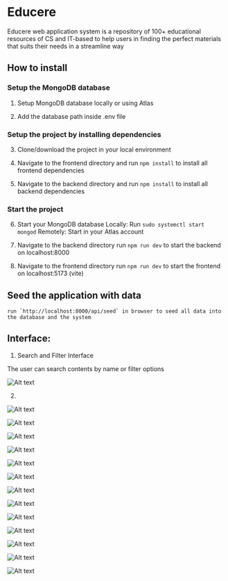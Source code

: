 # Educere

Educere web application system is a repository of 100+ educational resources of CS and IT-based to help users in finding the perfect materials that suits their needs in a streamline way

## How to install

### Setup the MongoDB database

1. Setup MongoDB database locally or using Atlas

2. Add the database path inside .env file

### Setup the project by installing dependencies

3. Clone/download the project in your local environment

4. Navigate to the frontend directory and
   run `npm install` to install all frontend dependencies

5. Navigate to the backend directory and
   run `npm install` to install all backend dependencies

### Start the project

6. Start your MongoDB database
   Locally: Run `sudo systemctl start mongod`
   Remotely: Start in your Atlas account

7. Navigate to the backend directory
   run `npm run dev` to start the backend on localhost:8000

8. Navigate to the frontend directory
   run `npm run dev` to start the frontend on localhost:5173 (vite)

## Seed the application with data

    run `http://localhost:8000/api/seed` in browser to seed all data into the database and the system

## Interface:

1. Search and Filter Interface

The user can search contents by name or filter options

![Alt text](pics/SearchPage.png)

2.

![Alt text](pics/Filters.png)

![Alt text](pics/SavedPage.png)

![Alt text](pics/ContentPage.png)

![Alt text](pics/SubmissionPage.png)

![Alt text](pics/Dashboard1.png)

![Alt text](pics/Dashboard2.png)

![Alt text](pics/Dashboard3.png)

![Alt text](pics/ContentsPage.png)

![Alt text](pics/SubmissionPage.png)

![Alt text](pics/UsersPage.png)

![Alt text](pics/SignupPage.png)

![Alt text](pics/SigninPage.png)

![Alt text](pics/ProfilePage.png)
